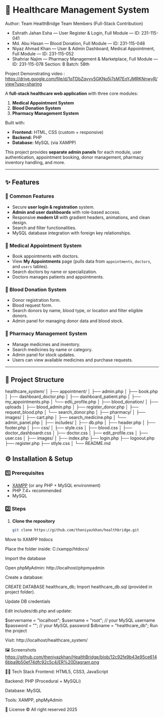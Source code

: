 # 🏥 Healthcare Management System

Author: Team HealthBridge
Team Members (Full-Stack Contribution)
- Eshrath Jahan Esha — User Register & Login, Full Module — ID: 231-115-041
- Md. Abu Hasan — Blood Donation, Full Module — ID: 231-115-048
- Niyaz Ahmad Khan — User & Admin Dashboard, Medical Appointment, Full Module — ID: 231-115-052
- Shahriar Najim — Pharmacy Management & Marketplace, Full Module — ID: 231-115-078
Section: B
Batch: 58th

Project Demonstrating video : https://drive.google.com/file/d/1qTDbZqvyv5GKNq5j7sM7EoYJMRKNnwyR/view?usp=sharing

A **full-stack healthcare web application** with three core modules:
1. **Medical Appointment System**
2. **Blood Donation System**
3. **Pharmacy Management System**

Built with:
- **Frontend:** HTML, CSS (custom + responsive)
- **Backend:** PHP
- **Database:** MySQL (via XAMPP)

This project provides **separate admin panels** for each module, user authentication, appointment booking, donor management, pharmacy inventory handling, and more.

---

## ✨ Features

### 🔹 Common Features
- Secure **user login & registration** system.
- **Admin and user dashboards** with role-based access.
- Responsive **modern UI** with gradient headers, animations, and clean design.
- Search and filter functionalities.
- MySQL database integration with foreign key relationships.

### 🔹 Medical Appointment System
- Book appointments with doctors.
- View **My Appointments** page (pulls data from `appointments`, `doctors`, and `users` tables).
- Search doctors by name or specialization.
- Doctors manages patients and appointments.

### 🔹 Blood Donation System
- Donor registration form.
- Blood request form.
- Search donors by name, blood type, or location and filter eligible donors.
- Admin panel for managing donor data and blood stock.

### 🔹 Pharmacy Management System
- Manage medicines and inventory.
- Search medicines by name or category.
- Admin panel for stock updates.
- Users can view available medicines and purchase requests.

---

## 📂 Project Structure
healthcare_system/
│
├── appointment/
│ ├── admin.php
│ ├── book.php
│ ├── dashboard_doctor.php
│ ├── dashboard_patient.php
│ ├── my_appointments.php
│ └── edti_profile.php
│
├── blood_donation/
│ ├── uploads
│ ├── blood_admin.php
│ ├── register_donor.php
│ ├── request_blood.php
│ └── search_donor.php
│
├── pharmacy/
│ ├── images/
│ ├── cart.php
│ ├── search_medicine.php
│ └── admin_panel.php
│
├── includes/
│ ├── db.php
│ ├── header.php
│ ├── footer.php
│
├── css/
│ ├── style.css
│ ├── blood.css
│ ├── doctor_dashboardr.css
│ ├── doctor.css
│ ├── edit_profile.css
│ ├── user.css
│
├── images/
│
├── index.php
├── login.php
├── logoout.php
├── register.php
├── stlyle.css
│
└── README.md


## ⚙️ Installation & Setup

### 1️⃣ Prerequisites
- [XAMPP](https://www.apachefriends.org/index.html) (or any PHP + MySQL environment)
- PHP 7.4+ recommended
- MySQL

### 2️⃣ Steps
1. **Clone the repository**
   ```bash
   git clone https://github.com/theniyazkhan/healthbridge.git
Move to XAMPP htdocs

Place the folder inside:
C:/xampp/htdocs/

Import the database

Open phpMyAdmin: http://localhost/phpmyadmin

Create a database:

CREATE DATABASE healthcare_db;
Import healthcare_db.sql (provided in project folder).

Update DB credentials

Edit includes/db.php and update:

$servername = "localhost";
$username = "root"; // your MySQL username
$password = ""; // your MySQL password
$dbname = "healthcare_db";
Run the project

Visit:
http://localhost/healthcare_system/

🖼️ Screenshots
https://github.com/theniyazkhan/HealthBridge/blob/12c92fe9b43e95ce6146bba9b50ef74dfc92c5c4/ER%20Diagram.png

👨‍💻 Tech Stack
Frontend: HTML5, CSS3, JavaScript

Backend: PHP (Procedural + MySQLi)

Database: MySQL

Tools: XAMPP, phpMyAdmin

📜 License
© All right reserved 2025

